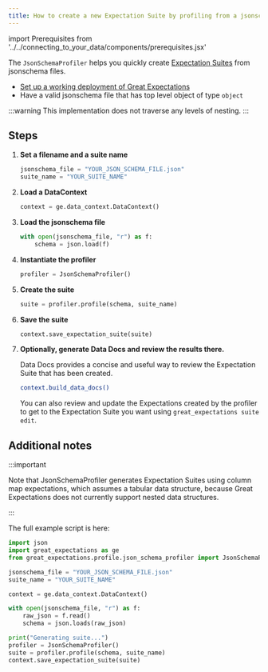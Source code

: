 ```yaml
---
title: How to create a new Expectation Suite by profiling from a jsonschema file
---
```

import Prerequisites from '../../connecting_to_your_data/components/prerequisites.jsx'

The ``JsonSchemaProfiler`` helps you quickly create [Expectation Suites](../../../reference/expectations/expectations.md) from jsonschema files.

<Prerequisites>

  - [Set up a working deployment of Great Expectations](../../../tutorials/getting-started/intro.md)
  - Have a valid jsonschema file that has top level object of type `object`

</Prerequisites>

:::warning 
This implementation does not traverse any levels of nesting.
:::

Steps
-----

1. **Set a filename and a suite name**

    ```python
    jsonschema_file = "YOUR_JSON_SCHEMA_FILE.json"
    suite_name = "YOUR_SUITE_NAME"
    ```

2. **Load a DataContext**

    ```python
    context = ge.data_context.DataContext()
    ```

3. **Load the jsonschema file**

    ```python
    with open(jsonschema_file, "r") as f:
        schema = json.load(f)
    ```

4. **Instantiate the profiler**

    ```python
    profiler = JsonSchemaProfiler()
    ```

5. **Create the suite**

    ```python
    suite = profiler.profile(schema, suite_name)
    ```

6. **Save the suite**

    ```python
    context.save_expectation_suite(suite)
    ```

7. **Optionally, generate Data Docs and review the results there.**

    Data Docs provides a concise and useful way to review the Expectation Suite that has been created.

    ```bash
    context.build_data_docs()
    ```

     You can also review and update the Expectations created by the profiler to get to the Expectation Suite you want using ``great_expectations suite edit``.

Additional notes
----------------

:::important

Note that JsonSchemaProfiler generates Expectation Suites using column map expectations, which assumes a tabular data structure, because Great Expectations does not currently support nested data structures.

:::

The full example script is here:

```python
import json
import great_expectations as ge
from great_expectations.profile.json_schema_profiler import JsonSchemaProfiler

jsonschema_file = "YOUR_JSON_SCHEMA_FILE.json"
suite_name = "YOUR_SUITE_NAME"

context = ge.data_context.DataContext()

with open(jsonschema_file, "r") as f:
    raw_json = f.read()
    schema = json.loads(raw_json)

print("Generating suite...")
profiler = JsonSchemaProfiler()
suite = profiler.profile(schema, suite_name)
context.save_expectation_suite(suite)
```

